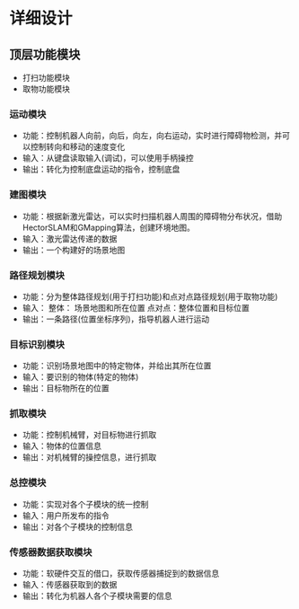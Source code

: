 # 详细设计
## 顶层功能模块
* 打扫功能模块
* 取物功能模块

### 运动模块
* 功能：控制机器人向前，向后，向左，向右运动，实时进行障碍物检测，并可以控制转向和移动的速度变化
* 输入：从键盘读取输入(调试)，可以使用手柄操控
* 输出：转化为控制底盘运动的指令，控制底盘


### 建图模块
* 功能：根据新激光雷达，可以实时扫描机器人周围的障碍物分布状况，借助HectorSLAM和GMapping算法，创建环境地图。
* 输入：激光雷达传递的数据
* 输出：一个构建好的场景地图

### 路径规划模块
* 功能：分为整体路径规划(用于打扫功能)和点对点路径规划(用于取物功能)
* 输入：
整体： 场景地图和所在位置
点对点：整体位置和目标位置
* 输出：一条路径(位置坐标序列)，指导机器人进行运动

### 目标识别模块
* 功能：识别场景地图中的特定物体，并给出其所在位置
* 输入：要识别的物体(特定的物体)
* 输出：目标物所在的位置


### 抓取模块
* 功能：控制机械臂，对目标物进行抓取
* 输入：物体的位置信息
* 输出：对机械臂的操控信息，进行抓取

### 总控模块
* 功能：实现对各个子模块的统一控制 
* 输入：用户所发布的指令
* 输出：对各个子模块的控制信息

### 传感器数据获取模块
* 功能：软硬件交互的借口，获取传感器捕捉到的数据信息
* 输入：传感器获取到的数据
* 输出：转化为机器人各个子模块需要的信息


